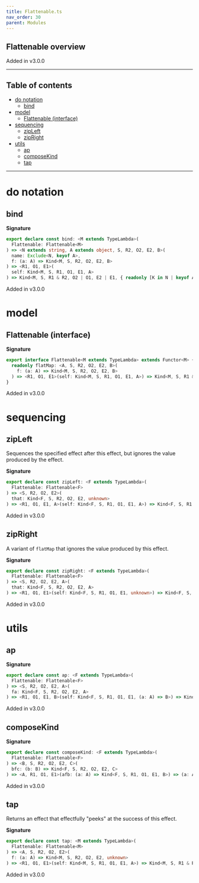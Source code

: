 ```yaml
---
title: Flattenable.ts
nav_order: 30
parent: Modules
---
```


## Flattenable overview

Added in v3.0.0

---

<h2 class="text-delta">Table of contents</h2>

- [do notation](#do-notation)
  - [bind](#bind)
- [model](#model)
  - [Flattenable (interface)](#flattenable-interface)
- [sequencing](#sequencing)
  - [zipLeft](#zipleft)
  - [zipRight](#zipright)
- [utils](#utils)
  - [ap](#ap)
  - [composeKind](#composekind)
  - [tap](#tap)

---

# do notation

## bind

**Signature**

```ts
export declare const bind: <M extends TypeLambda>(
  Flattenable: Flattenable<M>
) => <N extends string, A extends object, S, R2, O2, E2, B>(
  name: Exclude<N, keyof A>,
  f: (a: A) => Kind<M, S, R2, O2, E2, B>
) => <R1, O1, E1>(
  self: Kind<M, S, R1, O1, E1, A>
) => Kind<M, S, R1 & R2, O2 | O1, E2 | E1, { readonly [K in N | keyof A]: K extends keyof A ? A[K] : B }>
```

Added in v3.0.0

# model

## Flattenable (interface)

**Signature**

```ts
export interface Flattenable<M extends TypeLambda> extends Functor<M> {
  readonly flatMap: <A, S, R2, O2, E2, B>(
    f: (a: A) => Kind<M, S, R2, O2, E2, B>
  ) => <R1, O1, E1>(self: Kind<M, S, R1, O1, E1, A>) => Kind<M, S, R1 & R2, O1 | O2, E1 | E2, B>
}
```

Added in v3.0.0

# sequencing

## zipLeft

Sequences the specified effect after this effect, but ignores the value
produced by the effect.

**Signature**

```ts
export declare const zipLeft: <F extends TypeLambda>(
  Flattenable: Flattenable<F>
) => <S, R2, O2, E2>(
  that: Kind<F, S, R2, O2, E2, unknown>
) => <R1, O1, E1, A>(self: Kind<F, S, R1, O1, E1, A>) => Kind<F, S, R1 & R2, O2 | O1, E2 | E1, A>
```

Added in v3.0.0

## zipRight

A variant of `flatMap` that ignores the value produced by this effect.

**Signature**

```ts
export declare const zipRight: <F extends TypeLambda>(
  Flattenable: Flattenable<F>
) => <S, R2, O2, E2, A>(
  that: Kind<F, S, R2, O2, E2, A>
) => <R1, O1, E1>(self: Kind<F, S, R1, O1, E1, unknown>) => Kind<F, S, R1 & R2, O2 | O1, E2 | E1, A>
```

Added in v3.0.0

# utils

## ap

**Signature**

```ts
export declare const ap: <F extends TypeLambda>(
  Flattenable: Flattenable<F>
) => <S, R2, O2, E2, A>(
  fa: Kind<F, S, R2, O2, E2, A>
) => <R1, O1, E1, B>(self: Kind<F, S, R1, O1, E1, (a: A) => B>) => Kind<F, S, R1 & R2, O2 | O1, E2 | E1, B>
```

Added in v3.0.0

## composeKind

**Signature**

```ts
export declare const composeKind: <F extends TypeLambda>(
  Flattenable: Flattenable<F>
) => <B, S, R2, O2, E2, C>(
  bfc: (b: B) => Kind<F, S, R2, O2, E2, C>
) => <A, R1, O1, E1>(afb: (a: A) => Kind<F, S, R1, O1, E1, B>) => (a: A) => Kind<F, S, R1 & R2, O2 | O1, E2 | E1, C>
```

Added in v3.0.0

## tap

Returns an effect that effectfully "peeks" at the success of this effect.

**Signature**

```ts
export declare const tap: <M extends TypeLambda>(
  Flattenable: Flattenable<M>
) => <A, S, R2, O2, E2>(
  f: (a: A) => Kind<M, S, R2, O2, E2, unknown>
) => <R1, O1, E1>(self: Kind<M, S, R1, O1, E1, A>) => Kind<M, S, R1 & R2, O2 | O1, E2 | E1, A>
```

Added in v3.0.0
